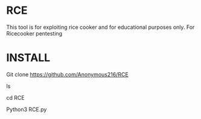 # RCE
This tool is for exploiting rice cooker and for educational purposes only.
For Ricecooker pentesting

# INSTALL 

Git clone https://github.com/Anonymous216/RCE

ls

cd RCE

Python3 RCE.py

